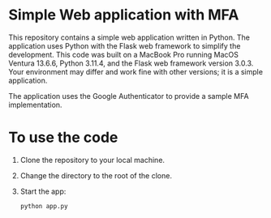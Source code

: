 # Simple Web application with MFA

This repository contains a simple web application written in Python. The application uses Python with the Flask web framework to simplify the development. This code was built on a MacBook Pro running MacOS Ventura 13.6.6, Python 3.11.4, and the Flask web framework version 3.0.3. Your environment may differ and work fine with other versions; it is a simple application.

The application uses the Google Authenticator to provide a sample MFA implementation.

# To use the code

1. Clone the repository to your local machine.
2. Change the directory to the root of the clone.
3. Start the app:

   ```bash
   python app.py

